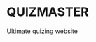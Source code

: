 <html>
<head>
<title>QUIZMASTER</title>
</head>
<body>
<h1>QUIZMASTER</h1>
<p>Ultimate quizing website</p>
</body>
</html>
